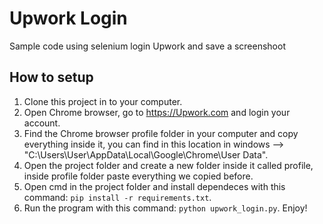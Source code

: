 # Upwork Login

Sample code using selenium login Upwork and save a screenshoot

## How to setup

1. Clone this project in to your computer.
2. Open Chrome browser, go to https://Upwork.com and login your account.
3. Find the Chrome browser profile folder in your computer and copy everything inside it, you can find in this location in windows --> "C:\Users\User\AppData\Local\Google\Chrome\User Data".
4. Open the project folder and create a new folder inside it called profile, inside profile folder paste everything we copied before.
5. Open cmd in the project folder and install dependeces with this command: `pip install -r requirements.txt`.
7. Run the program with this command: `python upwork_login.py`.
   Enjoy!

